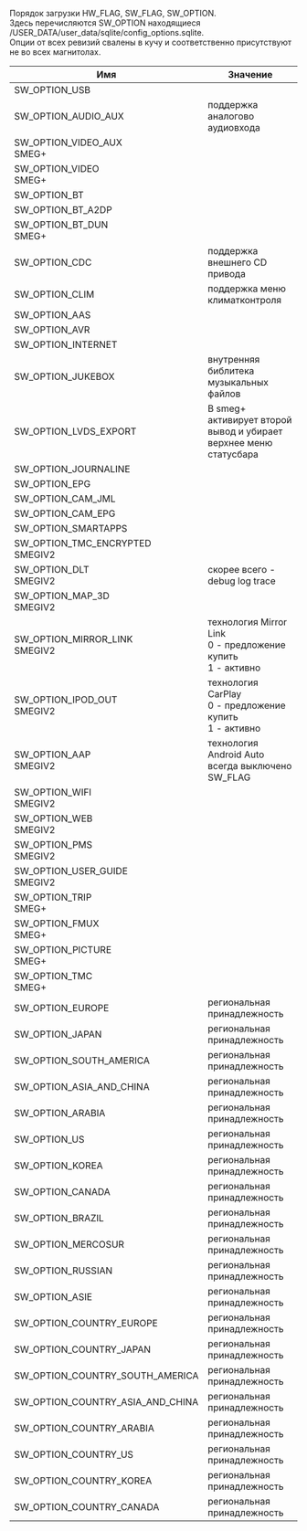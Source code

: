 Порядок загрузки HW_FLAG, SW_FLAG, SW_OPTION.  
Здесь перечисляются SW_OPTION находящиеся /USER_DATA/user_data/sqlite/config_options.sqlite.  
Опции от всех ревизий свалены в кучу и соответственно присутствуют не во всех магнитолах.  


|Имя|Значение|
|---|---|
|SW_OPTION_USB||
|SW_OPTION_AUDIO_AUX|поддержка аналогово аудиовхода|
|SW_OPTION_VIDEO_AUX<br>SMEG+||
|SW_OPTION_VIDEO<br>SMEG+||
|SW_OPTION_BT||
|SW_OPTION_BT_A2DP||
|SW_OPTION_BT_DUN<br>SMEG+||
|SW_OPTION_CDC|поддержка внешнего CD привода|
|SW_OPTION_CLIM|поддержка меню климатконтроля|
|SW_OPTION_AAS||
|SW_OPTION_AVR||
|SW_OPTION_INTERNET||
|SW_OPTION_JUKEBOX|внутренняя библитека музыкальных файлов|
|SW_OPTION_LVDS_EXPORT|В smeg+ активирует второй вывод и убирает верхнее меню статусбара|
|SW_OPTION_JOURNALINE||
|SW_OPTION_EPG||
|SW_OPTION_CAM_JML||
|SW_OPTION_CAM_EPG||
|SW_OPTION_SMARTAPPS||
|SW_OPTION_TMC_ENCRYPTED<br>SMEGIV2||
|SW_OPTION_DLT<br>SMEGIV2|скорее всего - debug log trace|
|SW_OPTION_MAP_3D<br>SMEGIV2||
|SW_OPTION_MIRROR_LINK<br>SMEGIV2|технология Mirror Link<br>0 - предложение купить<br>1 - активно|
|SW_OPTION_IPOD_OUT<br>SMEGIV2|технология CarPlay<br>0 - предложение купить<br>1 - активно|
|SW_OPTION_AAP<br>SMEGIV2|технология Android Auto<br>всегда выключено SW_FLAG|
|SW_OPTION_WIFI<br>SMEGIV2||
|SW_OPTION_WEB<br>SMEGIV2||
|SW_OPTION_PMS<br>SMEGIV2||
|SW_OPTION_USER_GUIDE<br>SMEGIV2||
|SW_OPTION_TRIP<br>SMEG+||
|SW_OPTION_FMUX<br>SMEG+||
|SW_OPTION_PICTURE<br>SMEG+||
|SW_OPTION_TMC<br>SMEG+||
|SW_OPTION_EUROPE|региональная принадлежность|
|SW_OPTION_JAPAN|региональная принадлежность|
|SW_OPTION_SOUTH_AMERICA|региональная принадлежность|
|SW_OPTION_ASIA_AND_CHINA|региональная принадлежность|
|SW_OPTION_ARABIA|региональная принадлежность|
|SW_OPTION_US|региональная принадлежность|
|SW_OPTION_KOREA|региональная принадлежность|
|SW_OPTION_CANADA|региональная принадлежность|
|SW_OPTION_BRAZIL|региональная принадлежность|
|SW_OPTION_MERCOSUR|региональная принадлежность|
|SW_OPTION_RUSSIAN|региональная принадлежность|
|SW_OPTION_ASIE|региональная принадлежность|
|SW_OPTION_COUNTRY_EUROPE|региональная принадлежность|
|SW_OPTION_COUNTRY_JAPAN|региональная принадлежность|
|SW_OPTION_COUNTRY_SOUTH_AMERICA|региональная принадлежность|
|SW_OPTION_COUNTRY_ASIA_AND_CHINA|региональная принадлежность|
|SW_OPTION_COUNTRY_ARABIA|региональная принадлежность|
|SW_OPTION_COUNTRY_US|региональная принадлежность|
|SW_OPTION_COUNTRY_KOREA|региональная принадлежность|
|SW_OPTION_COUNTRY_CANADA|региональная принадлежность|
